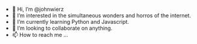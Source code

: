 - 👋 Hi, I’m @johnwierz
- 👀 I’m interested in the simultaneous wonders and horros of the internet. 
- 🌱 I’m currently learning Python and Javascript.
- 💞️ I’m looking to collaborate on anything.
- 📫 How to reach me ...

<!---
johnwierz/johnwierz is a ✨ special ✨ repository because its `README.md` (this file) appears on your GitHub profile.
You can click the Preview link to take a look at your changes.
--->
